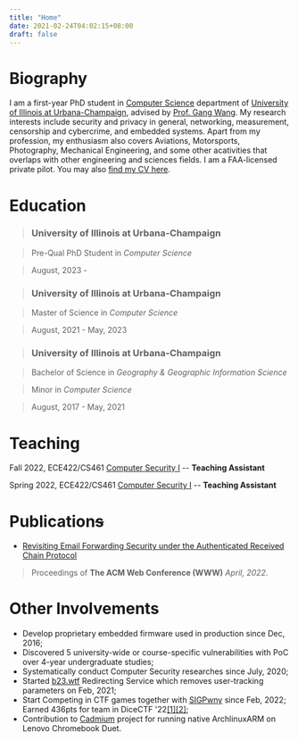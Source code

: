 ```yaml
---
title: "Home"
date: 2021-02-24T04:02:15+08:00
draft: false
---
```


# Biography

I am a first-year PhD student in [Computer Science](https://cs.illinois.edu) department of [University of Illinois at Urbana-Champaign](https://illinois.edu), advised by [Prof. Gang Wang](https://gangw.cs.illinois.edu). My  research interests include security and privacy in general, networking, measurement, censorship and cybercrime, and embedded systems. Apart from my profession, my enthusiasm also covers Aviations, Motorsports, Photography, Mechanical Engineering, and some other acativities that overlaps with other engineering and sciences fields. I am a FAA-licensed private pilot. You may also [find my CV here](/cv.pdf).

# Education

> ### University of Illinois at Urbana-Champaign

> Pre-Qual PhD Student in *Computer Science*

> August, 2023 -



> ### University of Illinois at Urbana-Champaign

> Master of Science in *Computer Science*

> August, 2021 - May, 2023


> ### University of Illinois at Urbana-Champaign

> Bachelor of Science in *Geography & Geographic Information Science*

> Minor in *Computer Science*

> August, 2017 - May, 2021

# Teaching

Fall 2022, ECE422/CS461 [Computer Security I](https://courses.engr.illinois.edu/cs461/fa2022/) -- **Teaching Assistant**

Spring 2022, ECE422/CS461 [Computer Security I](https://courses.engr.illinois.edu/cs461/sp2022/) -- **Teaching Assistant**


# Publication~~s~~

- [Revisiting Email Forwarding Security under the Authenticated Received Chain Protocol](arc-www22.pdf)
> Proceedings of **The ACM Web Conference (WWW)** *April, 2022.*

# Other Involvements

- Develop proprietary embedded firmware used in production since Dec, 2016;
- Discovered 5 university-wide or course-specific vulnerabilities with PoC over 4-year undergraduate studies;
- Systematically conduct Computer Security researches since July, 2020;
- Started [b23.wtf](https://b23.wtf) Redirecting Service which removes user-tracking parameters on Feb, 2021;
- Start Competing in CTF games together with [SIGPwny](https://sigpwny.com) since Feb, 2022; Earned 436pts for team in DiceCTF '22[[1]](https://ctf.dicega.ng/profile/f0105cc2-7825-47db-a69e-3c77c6d3eabe)[[2]](https://ctftime.org/event/1541);
- Contribution to [Cadmium](https://github.com/Maccraft123/Cadmium) project for running native ArchlinuxARM on Lenovo Chromebook Duet.
